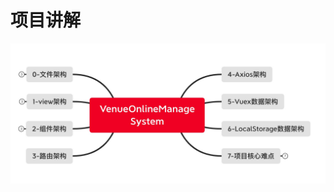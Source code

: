 <!--
 * @Author: your name
 * @Date: 2021-02-09 18:50:38
 * @LastEditTime: 2021-02-12 11:02:23
 * @LastEditors: Please set LastEditors
 * @Description: In User Settings Edit
 * @FilePath: /vuepress-starter/docs/Projects/README.md
-->
# 项目讲解
![image](../img/top.jpg)